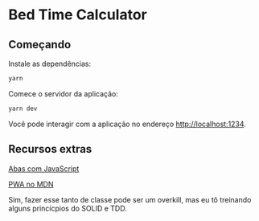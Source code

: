 # Bed Time Calculator

## Começando

Instale as dependências:

```sh
yarn
```

Comece o servidor da aplicação:

```sh
yarn dev
```

Você pode interagir com a aplicação no endereço
[http://localhost:1234](http://localhost:1234).

## Recursos extras

[Abas com JavaScript](https://www.youtube.com/watch?v=sxPEmuW7aUg)

[PWA no MDN](https://developer.mozilla.org/en-US/docs/Web/Progressive_web_apps)

Sim, fazer esse tanto de classe pode ser um overkill,
mas eu tô treinando alguns princícpios do SOLID e TDD.
